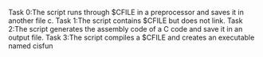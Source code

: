 Task 0:The script runs through $CFILE in a preprocessor and saves it in another file c.
Task 1:The script contains $CFILE but does not link.
Task 2:The script generates the assembly code of a C code and save it in an output file.
Task 3:The script compiles a $CFILE and creates an executable named cisfun
